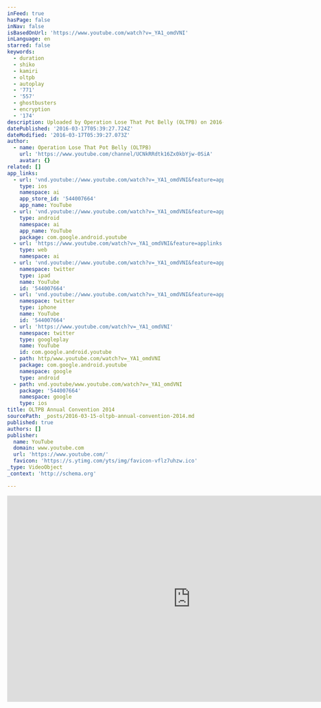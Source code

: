 ```yaml
---
inFeed: true
hasPage: false
inNav: false
isBasedOnUrl: 'https://www.youtube.com/watch?v=_YA1_omdVNI'
inLanguage: en
starred: false
keywords:
  - duration
  - shiko
  - kamiri
  - oltpb
  - autoplay
  - '771'
  - '557'
  - ghostbusters
  - encryption
  - '174'
description: Uploaded by Operation Lose That Pot Belly (OLTPB) on 2016-03-15.
datePublished: '2016-03-17T05:39:27.724Z'
dateModified: '2016-03-17T05:39:27.073Z'
author:
  - name: Operation Lose That Pot Belly (OLTPB)
    url: 'https://www.youtube.com/channel/UCNkRRdtk16Zx0kbYjw-0SiA'
    avatar: {}
related: []
app_links:
  - url: 'vnd.youtube://www.youtube.com/watch?v=_YA1_omdVNI&feature=applinks'
    type: ios
    namespace: ai
    app_store_id: '544007664'
    app_name: YouTube
  - url: 'vnd.youtube://www.youtube.com/watch?v=_YA1_omdVNI&feature=applinks'
    type: android
    namespace: ai
    app_name: YouTube
    package: com.google.android.youtube
  - url: 'https://www.youtube.com/watch?v=_YA1_omdVNI&feature=applinks'
    type: web
    namespace: ai
  - url: 'vnd.youtube://www.youtube.com/watch?v=_YA1_omdVNI&feature=applinks'
    namespace: twitter
    type: ipad
    name: YouTube
    id: '544007664'
  - url: 'vnd.youtube://www.youtube.com/watch?v=_YA1_omdVNI&feature=applinks'
    namespace: twitter
    type: iphone
    name: YouTube
    id: '544007664'
  - url: 'https://www.youtube.com/watch?v=_YA1_omdVNI'
    namespace: twitter
    type: googleplay
    name: YouTube
    id: com.google.android.youtube
  - path: http/www.youtube.com/watch?v=_YA1_omdVNI
    package: com.google.android.youtube
    namespace: google
    type: android
  - path: vnd.youtube/www.youtube.com/watch?v=_YA1_omdVNI
    package: '544007664'
    namespace: google
    type: ios
title: OLTPB Annual Convention 2014
sourcePath: _posts/2016-03-15-oltpb-annual-convention-2014.md
published: true
authors: []
publisher:
  name: YouTube
  domain: www.youtube.com
  url: 'https://www.youtube.com/'
  favicon: 'https://s.ytimg.com/yts/img/favicon-vflz7uhzw.ico'
_type: VideoObject
_context: 'http://schema.org'

---
```

<iframe src="https://cdn.embedly.com/widgets/media.html?src=https%3A%2F%2Fwww.youtube.com%2Fembed%2F_YA1_omdVNI%3Ffeature%3Doembed&amp;url=https%3A%2F%2Fwww.youtube.com%2Fwatch%3Fv%3D_YA1_omdVNI&amp;image=https%3A%2F%2Fi.ytimg.com%2Fvi%2F_YA1_omdVNI%2Fhqdefault.jpg&amp;key=b7d04c9b404c499eba89ee7072e1c4f7&amp;type=text%2Fhtml&amp;schema=youtube" width="854" height="480" scrolling="no" frameborder="0" allowfullscreen="allowfullscreen" style=""></iframe>